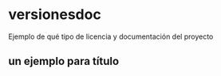 # versionesdoc
Ejemplo de qué tipo de licencia y documentación del proyecto
## un ejemplo para título

